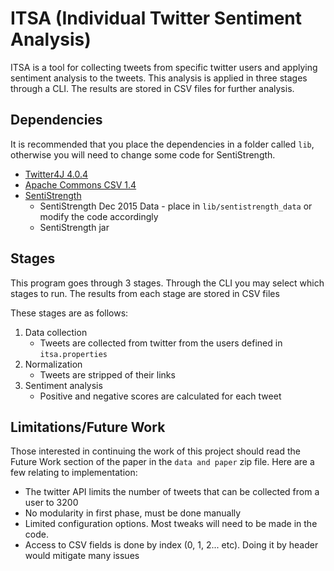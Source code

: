 # ITSA (Individual Twitter Sentiment Analysis)
ITSA is a tool for collecting tweets from specific twitter users and applying sentiment analysis to the tweets. This analysis is applied in three stages through a CLI. The results are stored in CSV files for further analysis.

## Dependencies
It is recommended that you place the dependencies in a folder called `lib`, otherwise you will need to change some code for SentiStrength.

* [Twitter4J 4.0.4](http://twitter4j.org/archive/twitter4j-4.0.4.zip)
* [Apache Commons CSV 1.4](https://commons.apache.org/proper/commons-csv/download_csv.cgi)
* [SentiStrength](http://sentistrength.wlv.ac.uk/)
	* SentiStrength Dec 2015 Data - place in `lib/sentistrength_data` or modify the code accordingly
	* SentiStrength jar

## Stages
This program goes through 3 stages. Through the CLI you may select which stages to run. The results from each stage are stored in CSV files

These stages are as follows:

1. Data collection
	* Tweets are collected from twitter from the users defined in `itsa.properties`
2. Normalization
	* Tweets are stripped of their links
3. Sentiment analysis
	* Positive and negative scores are calculated for each tweet

## Limitations/Future Work
Those interested in continuing the work of this project should read the Future Work section of the paper in the `data and paper` zip file. Here are a few relating to implementation:

* The twitter API limits the number of tweets that can be collected from a user to 3200
* No modularity in first phase, must be done manually
* Limited configuration options. Most tweaks will need to be made in the code.
* Access to CSV fields is done by index (0, 1, 2... etc). Doing it by header would mitigate many issues
